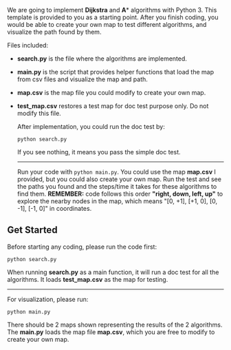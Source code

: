 We are going to implement **Dijkstra** and **A*** algorithms with Python 3. This template is provided to you as a starting point. After you finish coding, you would be able to create your own map to test different algorithms, and visualize the path found by them.

Files included:

- **search.py** is the file where the algorithms are implemented.
- **main.py** is the script that provides helper functions that load the map from csv files and visualize the map and path.
- **map.csv** is the map file you could modify to create your own map.
- **test_map.csv** restores a test map for doc test purpose only. Do not modify this file.


  After implementation, you could run the doc test by:

  `python search.py`

  If you see nothing, it means you pass the simple doc test.

  ---

    Run your code with `python main.py`. You could use the map **map.csv** I provided, but you could also create your own map. Run the test and see the paths you found and the steps/time it takes for these algorithms to find them. 
**REMEMBER:** code follows this order **"right, down, left, up"** to explore the nearby nodes in the map, which means "[0, +1], [+1, 0], [0, -1], [-1, 0]" in coordinates.

## Get Started

Before starting any coding, please run the code first:

`python search.py`

When running **search.py** as a main function, it will run a doc test for all the algorithms. It loads **test_map.csv** as the map for testing.

---

For visualization, please run:

`python main.py`

There should be 2 maps shown representing the results of the 2 algorithms. The **main.py** loads the map file **map.csv**, which you are free to modify to create your own map.
